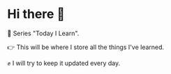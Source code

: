 # Hi there :wave:
🌱 Series "Today I Learn".

<p align="center"></p>

:point_right: This will be where I store all the things I've learned. 

:fist: I will try to keep it updated every day.
